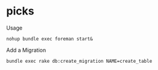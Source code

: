 picks
=====

Usage

```
nohup bundle exec foreman start&
```

Add a Migration

``` bash
bundle exec rake db:create_migration NAME=create_table
```
